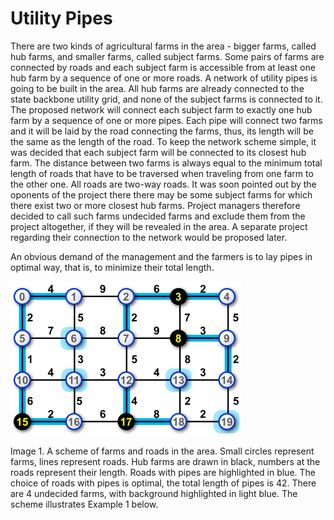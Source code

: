 # Utility Pipes
 There are two kinds of agricultural farms in the area - bigger farms, called hub farms, and smaller farms, called subject farms.
 Some pairs of farms are connected by roads and each subject farm is accessible from at least one hub farm by a sequence of one or more roads.
 A network of utility pipes is going to be built in the area. All hub farms are already connected to the state backbone utility grid, and none of the subject farms is connected to it.
 The proposed network will connect each subject farm to exactly one hub farm by a sequence of one or more pipes. Each pipe will connect two farms and it will be laid by the road connecting the farms, thus, its length will be the same as the length of the road.
 To keep the network scheme simple, it was decided that each subject farm will be connected to its closest hub farm. The distance between two farms is always equal to the minimum total length of roads that have to be traversed when traveling from one farm to the other one. All roads are two-way roads.
 It was soon pointed out by the oponents of the project there there may be some subject farms for which there exist two or more closest hub farms. Project managers therefore decided to call such farms undecided farms and exclude them from the project altogether, if they will be revealed in the area. A separate project regarding their connection to the network would be proposed later.
 
 An obvious demand of the management and the farmers is to lay pipes in optimal way, that is, to minimize their total length.




![alt text](./description_graph.png)

Image 1. A scheme of farms and roads in the area. Small circles represent farms, lines represent roads. Hub farms are drawn in black, numbers at the roads represent their length. Roads with pipes are highlighted in blue. The choice of roads with pipes is optimal, the total length of pipes is 42. There are 4 undecided farms, with background highlighted in light blue. The scheme illustrates Example 1 below.
